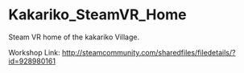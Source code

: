 # Kakariko_SteamVR_Home

Steam VR home of the kakariko Village.

Workshop Link: http://steamcommunity.com/sharedfiles/filedetails/?id=928980161
